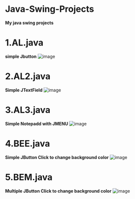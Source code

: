 # Java-Swing-Projects
**My java swing projects**

# 1.AL.java 
**simple Jbutton**
![image](https://github.com/shakeel143/Java-Swing-Projects/assets/52729783/182f316d-72b5-4770-888f-5b34e6d0d69c)

# 2.AL2.java 
**Simple JTextField**
![image](https://github.com/shakeel143/Java-Swing-Projects/assets/52729783/8388563c-403b-48b7-973a-19c7fdf70539)

# 3.AL3.java 
**Simple Notepadd with JMENU**
![image](https://github.com/shakeel143/Java-Swing-Projects/assets/52729783/7fc49a5a-70c4-47ce-8ab6-cdf97d94948d)

# 4.BEE.java 
**Simple JButton Click to change background color**
![image](https://github.com/shakeel143/Java-Swing-Projects/assets/52729783/583d02fe-8d01-48ba-8df2-90bdf7de4abc)

# 5.BEM.java 
**Multiple JButton Click to change background color**
![image](https://github.com/shakeel143/Java-Swing-Projects/assets/52729783/284910d7-9b8f-4462-9e88-bb4804603c76)





